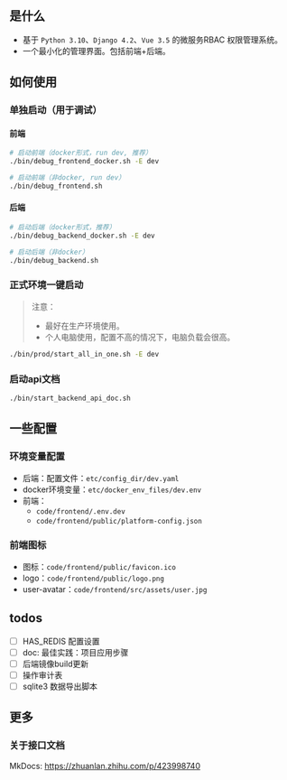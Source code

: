 ## 是什么

- 基于 `Python 3.10`、`Django 4.2`、`Vue 3.5` 的微服务RBAC 权限管理系统。
- 一个最小化的管理界面。包括前端+后端。

## 如何使用

### 单独启动（用于调试）

#### 前端

```bash
# 启动前端（docker形式，run dev, 推荐）
./bin/debug_frontend_docker.sh -E dev

# 启动前端（非docker, run dev）
./bin/debug_frontend.sh
```

#### 后端

```bash
# 启动后端（docker形式，推荐）
./bin/debug_backend_docker.sh -E dev

# 启动后端（非docker）
./bin/debug_backend.sh
```

### 正式环境一键启动

> 注意：
>
> - 最好在生产环境使用。
> - 个人电脑使用，配置不高的情况下，电脑负载会很高。

```bash
./bin/prod/start_all_in_one.sh -E dev
```

### 启动api文档

```bash
./bin/start_backend_api_doc.sh
```

## 一些配置

### 环境变量配置

- 后端：配置文件：`etc/config_dir/dev.yaml`
- docker环境变量：`etc/docker_env_files/dev.env`
- 前端：
  - `code/frontend/.env.dev`
  - `code/frontend/public/platform-config.json`

### 前端图标

- 图标：`code/frontend/public/favicon.ico`
- logo：`code/frontend/public/logo.png`
- user-avatar：`code/frontend/src/assets/user.jpg`

## todos

- [ ] HAS_REDIS 配置设置
- [ ] doc: 最佳实践：项目应用步骤
- [ ] 后端镜像build更新
- [ ] 操作审计表
- [ ] sqlite3 数据导出脚本

## 更多

### 关于接口文档

MkDocs: https://zhuanlan.zhihu.com/p/423998740
